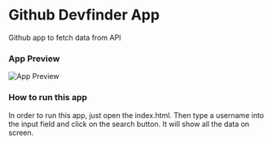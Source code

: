 # Github Devfinder App
Github app to fetch data from API

### App Preview

![App Preview](../main/images/github-devfinder-preview.jpg)

### How to run this app  
In order to run this app, just open the index.html. Then type a username into the input field and click on the search button. It will show all the data on screen.
